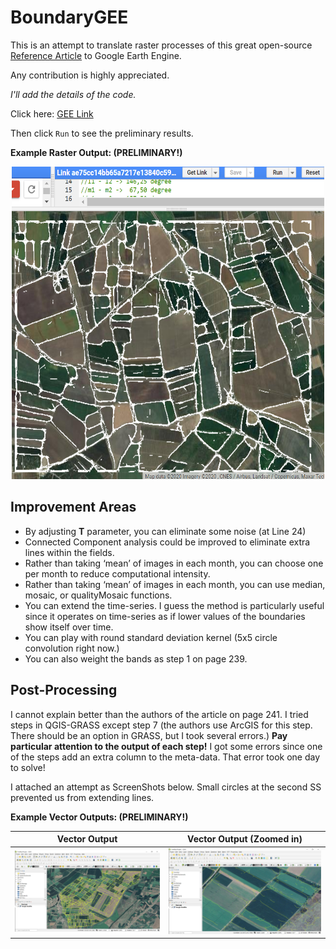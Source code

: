 # BoundaryGEE

This is an attempt to translate raster processes of this great open-source [Reference Article](https://ieeexplore.ieee.org/document/8584043)
to Google Earth Engine.

Any contribution is highly appreciated.

*I'll add the details of the code.*

Click here: [GEE Link](https://code.earthengine.google.com/df74d894e2ca6fa539eee7acf0aed1e4)

Then click ```Run``` to see the preliminary results.

**Example Raster Output: (PRELIMINARY!)**

<div align="center"><img src="images/RasterOutput1.png" width="500" height="500" ></div>

## Improvement Areas
-	By adjusting **T** parameter, you can eliminate some noise (at Line 24)
-	Connected Component analysis could be improved to eliminate extra lines within the fields.
-	Rather than taking ‘mean’ of images in each month, you can choose one per month to reduce computational intensity.
-	Rather than taking ‘mean’ of images in each month, you can use median, mosaic, or qualityMosaic functions.
-	You can extend the time-series. I guess the method is particularly useful since it operates on time-series as if lower values of the boundaries show itself over time.
-	You can play with round standard deviation kernel (5x5 circle convolution right now.)
- You can also weight the bands as step 1 on page 239.

## Post-Processing
I cannot explain better than the authors of the article on page 241. I tried steps in QGIS-GRASS except step 7 (the authors use ArcGIS for this step. There should be an option in GRASS, but I took several errors.) **Pay particular attention to the output of each step!** I got some errors since one of the steps add an extra column to the meta-data. That error took one day to solve!

I attached an attempt as ScreenShots below. Small circles at the second SS prevented us from extending lines.

**Example Vector Outputs: (PRELIMINARY!)**

Vector Output              |  Vector Output (Zoomed in)
:-------------------------:|:-------------------------:
![](images/VectorOutput1.png)  |  ![](images/VectorOutput2.png)
